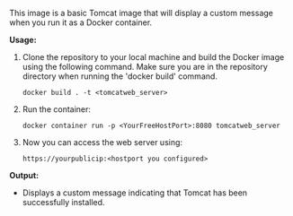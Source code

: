 This image is a basic Tomcat image that will display a custom message when you run it as a Docker container.

**Usage:**
1. Clone the repository to your local machine and build the Docker image using the following command. Make sure you are in the repository directory when running the 'docker build' command.
   ```
   docker build . -t <tomcatweb_server>
   ```

2. Run the container:
   ```
   docker container run -p <YourFreeHostPort>:8080 tomcatweb_server
   ```

3. Now you can access the web server using:
   ```
   https://yourpublicip:<hostport you configured>
   ```

**Output:**
- Displays a custom message indicating that Tomcat has been successfully installed.
